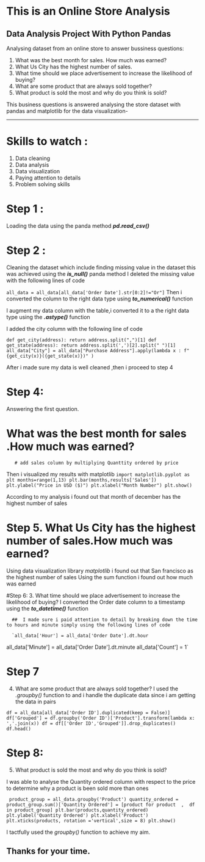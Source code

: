 # This is an Online Store Analysis
   ## Data Analysis Project With Python Pandas
 
Analysing dataset from an online store to answer bussiness questions:
1. What was the best month for sales. How much was earned?
2. What Us City has the highest number of sales.
3. What time should we place advertisement to increase the  likelihood of buying?
4. What are some product that are always sold together?
5. What product is sold the most and why do you think is sold?

This business questions is answered analysing the store dataset with pandas and matplotlib for the data visualization-

---
# Skills to watch :
1. Data cleaning
2. Data analysis
3. Data visualization
4. Paying attention to details
5. Problem solving skills



# Step 1 :

   Loading the data using the panda method ***pd.read_csv()***
   
# Step 2 :
   Cleaning the dataset which include finding missing value in the dataset this was achieved using the ***is_null()*** panda method
   I deleted the missing value with the following lines of code
   
   `all_data = all_data[all_data['Order Date'].str[0:2]!="Or"]`
   Then i converted the column to the right data type using ***to_numerical()*** function
   
   I augment my data column with the table,i converted it to a the right data type using the ***.astype()***  function
   
   I added the city column with the following line of code
   
`def get_city(address):
    return address.split(",")[1]
def get_state(address):
    return address.split(',')[2].split(" ")[1]
all_data["City"] = all_data["Purchase Address"].apply(lambda x : f"{get_city(x)}({get_state(x)})" )`
 
 After i made sure my data is well cleaned ,then i proceed to step 4
 # Step 4:
   Answering the first question.
   # What was the best month for sales .How much was earned?
       # add sales column by multiplying Quanttity ordered by price
   
   Then i visualized my results with matplotlib 
   `import matplotlib.pyplot as plt
months=range(1,13)
plt.bar(months,results['Sales'])
plt.ylabel("Price in USD ($)")
plt.xlabel("Month Number")
plt.show()
`

According to my analysis i found out that month of december has the highest number of sales

 # Step 5. What Us City has the highest number of sales.How much was earned?
Using  data visualization library *matplotlib* i  found out that San francisco as the highest number of sales
Using the sum function i found out how much was earned

#Step 6:
 3. What time should we place advertisement to increase the  likelihood of buying?
      I converted the Order date column to a timestamp using the ***to_datetime()*** function
      
      ##  I made sure i paid attention to detail by breaking down the time to hours and minute simply using the following lines of code
      
      `all_data['Hour'] = all_data['Order Date'].dt.hour
all_data['Minute'] = all_data['Order Date'].dt.minute
all_data['Count'] = 1`

# Step 7
4. What are some product that are always sold together?
I used the *.groupby()* function to and i handle the duplicate data since i am getting the data in pairs

`df = all_data[all_data['Order ID'].duplicated(keep = False)]
df['Grouped'] = df.groupby('Order ID')['Product'].transform(lambda x: ','.join(x))
df = df[['Order ID','Grouped']].drop_duplicates()
df.head()`

      
# Step 8:
5. What product is sold the most and why do you think is sold?

I was able to analyse the Quantity ordered column with respect to the price to determine  why a product is been sold more than ones

` product_group = all_data.groupby('Product')
quantity_ordered = product_group.sum()['Quantity Ordered']
= [product for product  ,  df in product_group]
plt.bar(products,quantity_ordered)
plt.ylabel('Quantity Ordered')
plt.xlabel('Product')
plt.xticks(products, rotation ='vertical',size = 8)
plt.show()`

I tactfully used the *groupby()* function to achieve my aim.
## Thanks for your time.


